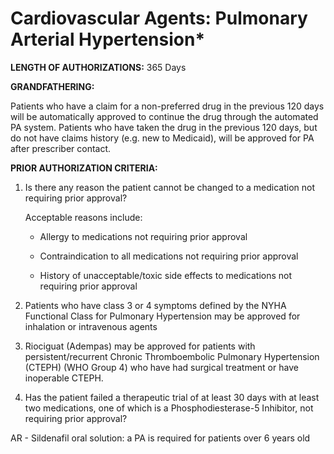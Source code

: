 # Cardiovascular Agents: Pulmonary Arterial Hypertension\*

**LENGTH OF AUTHORIZATIONS:**  365 Days

**GRANDFATHERING:**

Patients who have a claim for a non-preferred drug in the previous 120 days will be automatically approved to continue the drug through the automated PA system. Patients who have taken the drug in the previous 120 days, but do not have claims history (e.g. new to Medicaid), will be approved for PA after prescriber contact.

**PRIOR AUTHORIZATION CRITERIA:**

1. Is there any reason the patient cannot be changed to a medication not requiring prior approval?

    Acceptable reasons include:

    - Allergy to medications not requiring prior approval

    - Contraindication to all medications not requiring prior approval

    - History of unacceptable/toxic side effects to medications not requiring prior approval

2. Patients who have class 3 or 4 symptoms defined by the NYHA Functional Class for Pulmonary Hypertension may be approved for inhalation or intravenous agents
3. Riociguat (Adempas) may be approved for patients with persistent/recurrent Chronic Thromboembolic Pulmonary Hypertension (CTEPH) (WHO Group 4) who have had surgical treatment or have inoperable CTEPH.
4. Has the patient failed a therapeutic trial of at least 30 days with at least two medications, one of which is a Phosphodiesterase-5 Inhibitor, not requiring prior approval?

AR - Sildenafil oral solution: a PA is required for patients over 6 years old
